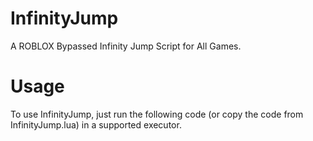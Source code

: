 # InfinityJump
A ROBLOX Bypassed Infinity Jump Script for All Games.

# Usage
To use InfinityJump, just run the following code (or copy the code from InfinityJump.lua) in a supported executor.
